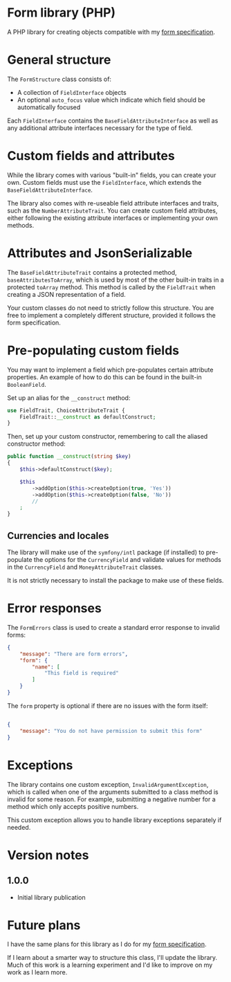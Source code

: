 # Form library (PHP)

A PHP library for creating objects compatible with my [form specification](https://github.com/dandalf-the-puce/form-spec).

# General structure

The `FormStructure` class consists of:

* A collection of `FieldInterface` objects
* An optional `auto_focus` value which indicate which field should be automatically focused

Each `FieldInterface` contains the `BaseFieldAttributeInterface` as well as any additional attribute interfaces necessary for the type of field.

# Custom fields and attributes

While the library comes with various "built-in" fields, you can create your own. Custom fields must use the `FieldInterface`, which extends the `BaseFieldAttributeInterface`.

The library also comes with re-useable field attribute interfaces and traits, such as the `NumberAttributeTrait`. You can create custom field attributes, either following the existing attribute interfaces or implementing your own methods.

# Attributes and JsonSerializable

The `BaseFieldAttributeTrait` contains a protected method, `baseAttributesToArray`, which is used by most of the other built-in traits in a protected `toArray` method. This method is called by the `FieldTrait` when creating a JSON representation of a field.

Your custom classes do not need to strictly follow this structure. You are free to implement a completely different structure, provided it follows the form specification.

# Pre-populating custom fields

You may want to implement a field which pre-populates certain attribute properties. An example of how to do this can be found in the built-in `BooleanField`.

Set up an alias for the `__construct` method:

```php
use FieldTrait, ChoiceAttributeTrait {
    FieldTrait::__construct as defaultConstruct;
}
```

Then, set up your custom constructor, remembering to call the aliased constructor method:

```php
public function __construct(string $key)
{
    $this->defaultConstruct($key);

    $this
        ->addOption($this->createOption(true, 'Yes'))
        ->addOption($this->createOption(false, 'No'))
        //
    ;
}
```

## Currencies and locales

The library will make use of the `symfony/intl` package (if installed) to pre-populate the options for the `CurrencyField` and validate values for methods in the `CurrencyField` and `MoneyAttributeTrait` classes.

It is not strictly necessary to install the package to make use of these fields.

# Error responses

The `FormErrors` class is used to create a standard error response to invalid forms:

```json
{
    "message": "There are form errors",
    "form": {
        "name": [
            "This field is required"
        ]
    }
}
```

The `form` property is optional if there are no issues with the form itself:

```json

{
    "message": "You do not have permission to submit this form"
}
```

# Exceptions

The library contains one custom exception, `InvalidArgumentException`, which is called when one of the arguments submitted to a class method is invalid for some reason. For example, submitting a negative number for a method which only accepts positive numbers.

This custom exception allows you to handle library exceptions separately if needed.

# Version notes

## 1.0.0

* Initial library publication

# Future plans

I have the same plans for this library as I do for my [form specification](https://github.com/dandalf-the-puce/form-spec?tab=readme-ov-file#future-plans).

If I learn about a smarter way to structure this class, I'll update the library. Much of this work is a learning experiment and I'd like to improve on my work as I learn more.
